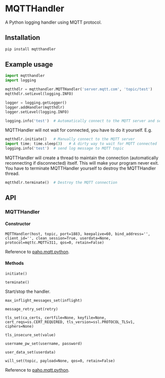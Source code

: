 # MQTTHandler

A Python logging handler using MQTT protocol.

## Installation

```sh
pip install mqtthandler
```

## Example usage

```py
import mqtthandler
import logging

mqtthdlr = mqtthandler.MQTTHandler('server.mqtt.com', 'topic/test')
mqtthdlr.setLevel(logging.INFO)

logger = logging.getLogger()
logger.addHandler(mqtthdlr)
logger.setLevel(logging.INFO)

logging.info('test')  # Automatically connect to the MQTT server and send log message to MQTT topic
```

MQTTHandler will not wait for connected, you have to do it yourself.
E.g.

```py
mqtthdlr.initiate()   # Manually connect to the MQTT server
import time; time.sleep(3)   # A dirty way to wait for MQTT connected
logging.info('test')  # send log message to MQTT topic
```

MQTTHandler will create a thread to maintain the connection (automatically reconnecting if disconnected) itself. This will make your program never exit. You have to terminate MQTTHandler yourself to destroy the MQTTHandler thread.

```py
mqtthdlr.terminate()  # Destroy the MQTT connection
```

## API

### MQTTHandler

#### Constructor

```
MQTTHandler(host, topic, port=1883, keepalive=60, bind_address='', client_id='', clean_session=True, userdata=None, protocol=mqttc.MQTTv311, qos=0, retain=False)
```

Reference to [paho.mqtt.python](https://github.com/eclipse/paho.mqtt.python/blob/master/README.rst).

#### Methods

```
initiate()
```
```
terminate()
```

Start/stop the handler.

```
max_inflight_messages_set(inflight)
```
```
message_retry_set(retry)
```
```
tls_set(ca_certs, certfile=None, keyfile=None, cert_reqs=ss.CERT_REQUIRED, tls_version=ssl.PROTOCOL_TLSv1, ciphers=None)
```
```
tls_insecure_set(value)
```
```
username_pw_set(username, password)
```
```
user_data_set(userdata)
```
```
will_set(topic, payload=None, qos=0, retain=False)
```

Reference to [paho.mqtt.python](https://github.com/eclipse/paho.mqtt.python/blob/master/README.rst).
